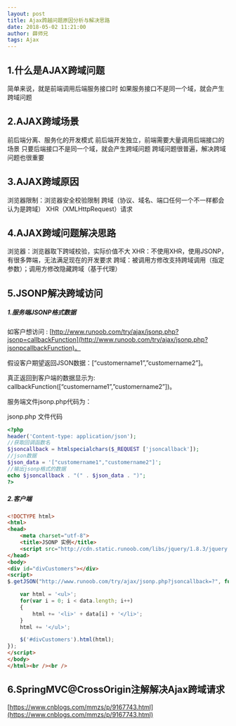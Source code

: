 ```yaml
---
layout: post
title: Ajax跨越问题原因分析与解决思路
date: 2018-05-02 11:21:00
author: 薛师兄
tags: Ajax
---
```

## 1.什么是AJAX跨域问题

简单来说，就是前端调用后端服务接口时 
如果服务接口不是同一个域，就会产生跨域问题

## 2.AJAX跨域场景

前后端分离、服务化的开发模式 
前后端开发独立，前端需要大量调用后端接口的场景 
只要后端接口不是同一个域，就会产生跨域问题 
跨域问题很普遍，解决跨域问题也很重要

## 3.AJAX跨域原因

浏览器限制：浏览器安全校验限制 
跨域（协议、域名、端口任何一个不一样都会认为是跨域） 
XHR（XMLHttpRequest）请求

## 4.AJAX跨域问题解决思路

浏览器：浏览器取下跨域校验，实际价值不大 
XHR：不使用XHR，使用JSONP，有很多弊端，无法满足现在的开发要求 
跨域：被调用方修改支持跨域调用（指定参数）；调用方修改隐藏跨域（基于代理）

## 5.JSONP解决跨域访问

##### 1.服务端JSONP格式数据

如客户想访问 : [http://www.runoob.com/try/ajax/jsonp.php?jsonp=callbackFunction](http://www.runoob.com/try/ajax/jsonp.php?jsonpcallbackFunction)。

假设客户期望返回JSON数据：[&ldquo;customername1&rdquo;,&rdquo;customername2&rdquo;]。

真正返回到客户端的数据显示为: callbackFunction([&ldquo;customername1&rdquo;,&rdquo;customername2&rdquo;])。

服务端文件jsonp.php代码为：

jsonp.php 文件代码

```php
<?php
header('Content-type: application/json');
//获取回调函数名
$jsoncallback = htmlspecialchars($_REQUEST ['jsoncallback']);
//json数据
$json_data = '["customername1","customername2"]';
//输出jsonp格式的数据
echo $jsoncallback . "(" . $json_data . ")";
?>
```

##### 2.客户端

```html
<!DOCTYPE html>
<html>
<head>
    <meta charset="utf-8">
    <title>JSONP 实例</title>
    <script src="http://cdn.static.runoob.com/libs/jquery/1.8.3/jquery.js"></script>    
</head>
<body>
<div id="divCustomers"></div>
<script>
$.getJSON("http://www.runoob.com/try/ajax/jsonp.php?jsoncallback=?", function(data) {

    var html = '<ul>';
    for(var i = 0; i < data.length; i++)
    {
        html += '<li>' + data[i] + '</li>';
    }
    html += '</ul>';

    $('#divCustomers').html(html); 
});
</script>
</body>
</html><br /><br />
```

## 6.SpringMVC@CrossOrigin注解解决Ajax跨域请求

[https://www.cnblogs.com/mmzs/p/9167743.html](https://www.cnblogs.com/mmzs/p/9167743.html)